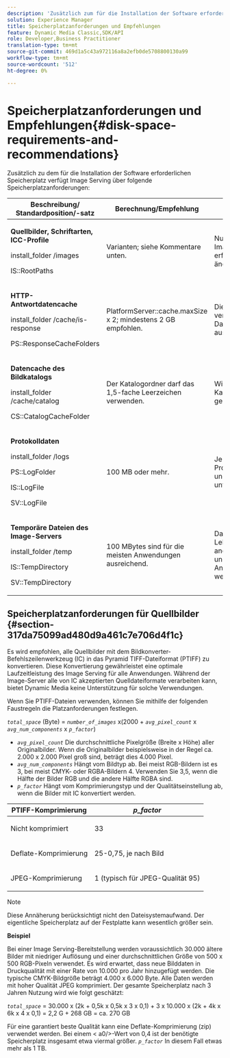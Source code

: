 ```yaml
---
description: 'Zusätzlich zum für die Installation der Software erforderlichen Speicherplatz verfügt Image Serving über die folgenden Speicherplatzanforderungen '
solution: Experience Manager
title: Speicherplatzanforderungen und Empfehlungen
feature: Dynamic Media Classic,SDK/API
role: Developer,Business Practitioner
translation-type: tm+mt
source-git-commit: 469d1a5c43a972116a8a2efb0de5708800130a99
workflow-type: tm+mt
source-wordcount: '512'
ht-degree: 0%

---
```



# Speicherplatzanforderungen und Empfehlungen{#disk-space-requirements-and-recommendations}

Zusätzlich zu dem für die Installation der Software erforderlichen Speicherplatz verfügt Image Serving über folgende Speicherplatzanforderungen:

<table id="table_0AE363AB76304F258A19E43500FE8423"> 
 <thead> 
  <tr> 
   <th class="entry"> <b>Beschreibung/ Standardposition/-satz</b> </th> 
   <th class="entry"> <b>Berechnung/Empfehlung</b> </th> 
   <th class="entry"> <b>Kommentare</b> </th> 
  </tr> 
 </thead>
 <tbody> 
  <tr> 
   <td> <p><b>Quellbilder, Schriftarten, ICC-Profile</b> </p> <p> <span class="filepath"> <span class="varname"> install_folder  </span>/images  </span> <span class="codeph"></span> </p> <p> <span class="codeph"> IS::RootPaths  </span> </p> </td> 
   <td> <p>Varianten; siehe Kommentare unten. </p> </td> 
   <td> <p>Nur der Zugriff auf den Image-Server ist erforderlich. die Server ändern nie Daten. </p> </td> 
  </tr> 
  <tr> 
   <td> <p><b>HTTP-Antwortdatencache</b> </p> <p> <span class="filepath"> <span class="varname"> install_folder  </span>/cache/is-response  </span> </p> <p> <span class="codeph"> PS::ResponseCacheFolders  </span> </p> </td> 
   <td> <p> <span class="codeph"> PlatformServer::cache.maxSize  </span> x 2; mindestens 2 GB empfohlen. </p> </td> 
   <td> <p>Dieser Cache speichert auch verschachtelte/eingebettete Daten und Bilder aus ausländischen Quellen. </p> </td> 
  </tr> 
  <tr> 
   <td> <p><b>Datencache des Bildkatalogs</b> </p> <p> <span class="filepath"> <span class="varname"> install_folder  </span>/cache/catalog  </span> </p> <p> <span class="codeph"> CS::CatalogCacheFolder  </span> </p> </td> 
   <td> <p>Der Katalogordner darf das 1,5-fache Leerzeichen verwenden. </p> </td> 
   <td> <p>Wird ausgefüllt, wenn Kataloge zum ersten Mal geladen werden. </p> </td> 
  </tr> 
  <tr> 
   <td> <p><b>Protokolldaten</b> </p> <p> <span class="filepath"> <span class="varname"> install_folder  </span>/logs  </span> </p> <p> <span class="codeph"> PS::LogFolder  </span> </p> <p> <span class="codeph"> IS::LogFile  </span> </p> <p> <span class="codeph"> SV::LogFile  </span> </p> </td> 
   <td> <p>100 MB oder mehr. </p> </td> 
   <td> <p>Je nach Protokollierungskonfiguration und Serververwendung unterschiedlich. </p> </td> 
  </tr> 
  <tr> 
   <td> <p><b>Temporäre Dateien des Image-Servers</b> </p> <p> <span class="filepath"> <span class="varname"> install_folder  </span>/temp  </span> </p> <p> <span class="codeph"> IS::TempDirectory  </span> </p> <p> <span class="codeph"> SV::TempDirectory  </span> </p> </td> 
   <td> <p>100 MBytes sind für die meisten Anwendungen ausreichend. </p> </td> 
   <td> <p>Daten mit kurzer Lebensdauer; kann für andere Quellbilder als PTIFFs und bestimmte Antwortbildformate benötigt werden. </p> </td> 
  </tr> 
 </tbody> 
</table>

## Speicherplatzanforderungen für Quellbilder {#section-317da75099ad480d9a461c7e706d4f1c}

Es wird empfohlen, alle Quellbilder mit dem Bildkonverter-Befehlszeilenwerkzeug (IC) in das Pyramid TIFF-Dateiformat (PTIFF) zu konvertieren. Diese Konvertierung gewährleistet eine optimale Laufzeitleistung des Image Serving für alle Anwendungen. Während der Image-Server alle von IC akzeptierten Quelldateiformate verarbeiten kann, bietet Dynamic Media keine Unterstützung für solche Verwendungen.

Wenn Sie PTIFF-Dateien verwenden, können Sie mithilfe der folgenden Faustregeln die Platzanforderungen festlegen.

*`total_space`* (Byte) =  *`number_of_images`* x(2000 +  *`avg_pixel_count`* x  *`avg_num_components`* x  *`p_factor`*)

* *`avg_pixel_count`* Die durchschnittliche Pixelgröße (Breite x Höhe) aller Originalbilder. Wenn die Originalbilder beispielsweise in der Regel ca. 2.000 x 2.000 Pixel groß sind, beträgt dies 4.000 Pixel.
* *`avg_num_components`* Hängt vom Bildtyp ab. Bei meist RGB-Bildern ist es 3, bei meist CMYK- oder RGBA-Bildern 4. Verwenden Sie 3,5, wenn die Hälfte der Bilder RGB und die andere Hälfte RGBA sind.
* *`p_factor`* Hängt vom Komprimierungstyp und der Qualitätseinstellung ab, wenn die Bilder mit IC konvertiert werden.

<table id="table_89995BECF30243569954819D07DA2A2F"> 
 <thead> 
  <tr> 
   <th class="entry"> <b>PTIFF-Komprimierung</b> </th> 
   <th class="entry"> <b><i>p_factor</i></b> </th> 
  </tr> 
 </thead>
 <tbody> 
  <tr> 
   <td> <p>Nicht komprimiert </p> </td> 
   <td> <p> 33 </p> </td> 
  </tr> 
  <tr> 
   <td> <p>Deflate-Komprimierung </p> </td> 
   <td> <p> 25-0,75, je nach Bild </p> </td> 
  </tr> 
  <tr> 
   <td> <p>JPEG-Komprimierung </p> </td> 
   <td> <p> 1 (typisch für JPEG-Qualität 95) </p> </td> 
  </tr> 
 </tbody> 
</table>

>[!NOTE]
>
>Diese Annäherung berücksichtigt nicht den Dateisystemaufwand. Der eigentliche Speicherplatz auf der Festplatte kann wesentlich größer sein.

**Beispiel**

Bei einer Image Serving-Bereitstellung werden voraussichtlich 30.000 ältere Bilder mit niedriger Auflösung und einer durchschnittlichen Größe von 500 x 500 RGB-Pixeln verwendet. Es wird erwartet, dass neue Bilddaten in Druckqualität mit einer Rate von 10.000 pro Jahr hinzugefügt werden. Die typische CMYK-Bildgröße beträgt 4.000 x 6.000 Byte. Alle Daten werden mit hoher Qualität JPEG komprimiert. Der gesamte Speicherplatz nach 3 Jahren Nutzung wird wie folgt geschätzt:

*`total_space`* = 30.000 x (2k + 0,5k x 0,5k x 3 x 0,1) + 3 x 10.000 x (2k + 4k x 6k x 4 x 0,1) = 2,2 G + 268 GB = ca. 270 GB

Für eine garantiert beste Qualität kann eine Deflate-Komprimierung (zip) verwendet werden. Bei einem &lt; a0/>-Wert von 0,4 ist der benötigte Speicherplatz insgesamt etwa viermal größer. *`p_factor`* In diesem Fall etwas mehr als 1 TB.
